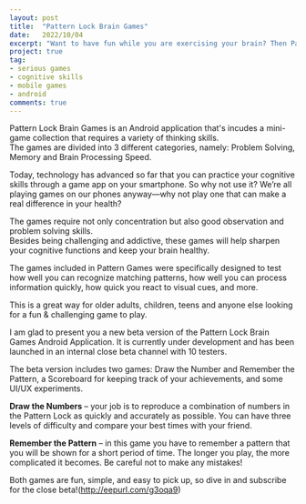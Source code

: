 ```yaml
---
layout: post
title:  "Pattern Lock Brain Games"
date:   2022/10/04
excerpt: "Want to have fun while you are exercising your brain? Then Pattern Games is what you need. "
project: true
tag:
- serious games
- cognitive skills
- mobile games
- android
comments: true
---
```


Pattern Lock Brain Games is an Android  application that's incudes a  mini-game collection that requires a variety of thinking skills.
<br>The games are divided into 3 different categories, namely: Problem Solving, Memory and Brain Processing Speed. 

Today, technology has advanced so far that you can practice your cognitive skills through a game app on your smartphone. So why not use it? We’re all playing games on our phones anyway—why not play one that can make a real difference in your health?

The games require not only concentration but also good observation and problem solving skills. 
<br>Besides being challenging and addictive, these games will help sharpen your cognitive functions and keep your brain healthy.

The games included in Pattern Games were specifically designed to test how well you can recognize matching patterns, how well you can process information quickly, how quick you react to visual cues, and more.

This is a great way for older adults, children, teens and anyone else looking for a fun & challenging game to play.


I am  glad to present you a new beta version of the Pattern Lock Brain Games Android Application.
It is currently under development and has been launched in an internal close beta channel with 10 testers.

The beta version includes two games: Draw the Number and Remember the Pattern, a Scoreboard for keeping track of your achievements, and some UI/UX experiments.

**Draw the Numbers** – your job is to reproduce a combination of numbers in the Pattern Lock as quickly and accurately as possible. You can have three levels of difficulty and compare your best times with your friend.

**Remember the Pattern** – in this game you have to remember a pattern that you will be shown for a short period of time. The longer you play, the more complicated it becomes. Be careful not to make any mistakes!

Both games are fun, simple, and easy to pick up, so dive in and subscribe for the close beta!(http://eepurl.com/g3oqa9)
